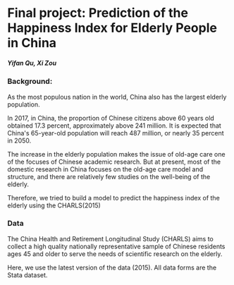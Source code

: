 # Final project: Prediction of the Happiness Index for Elderly People in China


##### Yifan Qu, Xi Zou

### Background:

As the most populous nation in the world, China also has the largest elderly population. 

In 2017, in China, the proportion of Chinese citizens above 60 years old obtained 17.3 percent, approximately above 241 million. It is expected that China's 65-year-old population will reach 487 million, or nearly 35 percent in 2050.

The increase in the elderly population makes the issue of old-age care one of the focuses of Chinese academic research. But at present, most of the domestic research in China focuses on the old-age care model and structure, and there are relatively few studies on the well-being of the elderly.

Therefore, we tried to build a model to predict the happiness index of the elderly using the CHARLS(2015)


### Data

The China Health and Retirement Longitudinal Study (CHARLS) aims to collect a high quality nationally representative sample of Chinese residents ages 45 and older to serve the needs of scientific research on the elderly. 

Here, we use the latest version of the data (2015). All data forms are the Stata dataset.